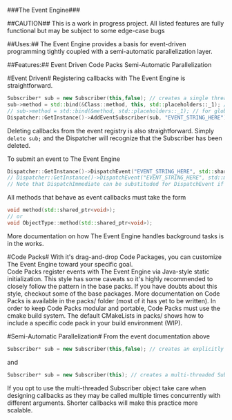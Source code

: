 ###The Event Engine###

##CAUTION##
This is a work in progress project.  All listed features are fully functional but may be subject to some edge-case bugs

##Uses:##
The Event Engine provides a basis for event-driven programming tightly coupled with a semi-automatic parallelization layer.

##Features:##
Event Driven
Code Packs
Semi-Automatic Parallelization

#Event Driven#
Registering callbacks with The Event Engine is straightforward.
```cpp
Subscriber* sub = new Subscriber(this,false); // creates a single threaded Subscriber object
sub->method = std::bind(&Class::method, this, std::placeholders::_1); // for class methods
// sub->method = std::bind(&method, std::placeholders::_1); // for global methods (mostly untested)
Dispatcher::GetInstance()->AddEventSubscriber(sub, "EVENT_STRING_HERE");
```

Deleting callbacks from the event registry is also straightforward.
Simply `delete sub;` and the Dispatcher will recognize that the Subscriber has been deleted.

To submit an event to The Event Engine
```cpp
Dispatcher::GetInstance()->DispatchEvent("EVENT_STRING_HERE", std::shared_ptr<void>(object)); // make shared_ptr to non-copyable object
// Dispatcher::GetInstance()->DispatchEvent("EVENT_STRING_HERE", std::make_shared<ObjectType>(object)); // all other objects
// Note that DispatchImmediate can be substituded for DispatchEvent if the event should be dispatched before the next call to Dispatcher::GetInstance()->Pump();
```

All methods that behave as event callbacks must take the form
```cpp
void method(std::shared_ptr<void>);
// or
void ObjectType::method(std::shared_ptr<void>);
```

More documentation on how The Event Engine handles background tasks is in the works.

#Code Packs#
With it's drag-and-drop Code Packages, you can customize The Event Engine toward your specific goal.  
Code Packs register events with The Event Engine via Java-style static initialization.  This style has some caveats so it's highly recommended to closely follow the pattern in the base packs.  If you have doubts about this style, checkout some of the base packages.
More documentation on Code Packs is available in the packs/ folder (most of it has yet to be written).
In order to keep Code Packs modular and portable, Code Packs must use the cmake build system.  The default CMakeLists in packs/ shows how to include a specific code pack in your build environment (WIP).

#Semi-Automatic Parallelization#
From the event documentation above
```cpp
Subscriber* sub = new Subscriber(this,false); // creates an explicitly single-threaded Subscriber object
```
and
```cpp
Subscriber* sub = new Subscriber(this); // creates a multi-threaded Subscriber object
```
If you opt to use the multi-threaded Subscriber object take care when designing callbacks as they may be called multiple times concurrently with different arguments.  Shorter callbacks will make this practice more scalable.
